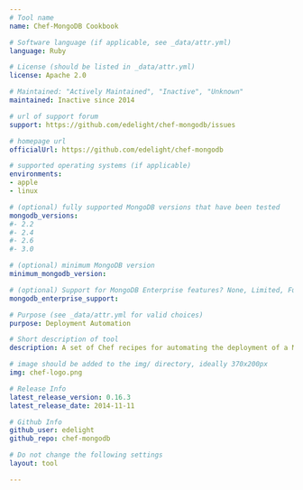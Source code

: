 ```yaml
---
# Tool name
name: Chef-MongoDB Cookbook

# Software language (if applicable, see _data/attr.yml)
language: Ruby

# License (should be listed in _data/attr.yml)
license: Apache 2.0

# Maintained: "Actively Maintained", "Inactive", "Unknown"
maintained: Inactive since 2014

# url of support forum
support: https://github.com/edelight/chef-mongodb/issues

# homepage url
officialUrl: https://github.com/edelight/chef-mongodb

# supported operating systems (if applicable)
environments:
- apple
- linux

# (optional) fully supported MongoDB versions that have been tested
mongodb_versions:
#- 2.2
#- 2.4
#- 2.6
#- 3.0

# (optional) minimum MongoDB version
minimum_mongodb_version:

# (optional) Support for MongoDB Enterprise features? None, Limited, Full
mongodb_enterprise_support: 

# Purpose (see _data/attr.yml for valid choices)
purpose: Deployment Automation

# Short description of tool
description: A set of Chef recipes for automating the deployment of a MongoDB cluster.

# image should be added to the img/ directory, ideally 370x200px
img: chef-logo.png

# Release Info
latest_release_version: 0.16.3
latest_release_date: 2014-11-11

# Github Info
github_user: edelight
github_repo: chef-mongodb

# Do not change the following settings
layout: tool

---
```

